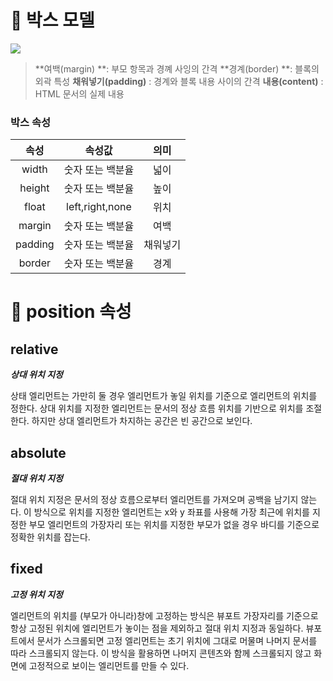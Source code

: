 # 📕 박스 모델
![](https://velog.velcdn.com/images/so2i/post/7c8fb642-ad41-4b42-9cb5-7720dbff0602/image.JPG)

> **여백(margin) **: 부모 항목과 경꼐 사잉의 간격
**경계(border) **: 블록의 외곽 특성
**채워넣기(padding)** : 경계와 블록 내용 사이의 간격
**내용(content)** : HTML 문서의 실제 내용

### 박스 속성


|속성|속성값|의미|
|:---:|:---:|:---:|
|width|숫자 또는 백분율|넓이|
|height|숫자 또는 백분율|높이|
|float|left,right,none|위치|
|margin|숫자 또는 백분율|여백|
|padding|숫자 또는 백분율|채워넣기|
|border|숫자 또는 백분율|경계|

# 📑 position 속성
## relative

**_상대 위치 지정_**

상태 엘리먼트는 가만히 둘 경우 엘리먼트가 놓일 위치를 기준으로
엘리먼트의 위치를 정한다. 상대 위치를 지정한 엘리먼트는 문서의 정상
흐름 위치를 기반으로 위치를 조절한다. 하지만 상대 엘리먼트가
차지하는 공간은 빈 공간으로 보인다.
## absolute 

**_절대 위치 지정_**

절대 위치 지정은 문서의 정상 흐름으로부터 엘리먼트를 가져오며
공백을 남기지 않는다. 이 방식으로 위치를 지정한 엘리먼트는 x와 y
좌표를 사용해 가장 최근에 위치를 지정한 부모 엘리먼트의 가장자리
또는 위치를 지정한 부모가 없을 경우 바디를 기준으로 정확한 위치를
잡는다.
## fixed 

**_고정 위치 지정_**

엘리먼트의 위치를 (부모가 아니라)창에 고정하는 방식은 뷰포트
가장자리를 기준으로 항상 고정된 위치에 엘리먼트가 놓이는 점을
제외하고 절대 위치 지정과 동일하다. 뷰포트에서 문서가 스크롤되면
고정 엘리먼트는 초기 위치에 그대로 머물며 나머지 문서를 따라
스크롤되지 않는다. 이 방식을 활용하면 나머지 콘텐츠와 함께
스크롤되지 않고 화면에 고정적으로 보이는 엘리먼트를 만들 수 있다.
